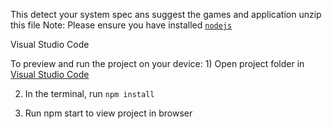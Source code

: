 This detect your system spec ans suggest the games and application 
unzip this file 
 Note: Please ensure you have installed <code><a href="https://nodejs.org/en/download/">nodejs</a></code>

Visual Studio Code

To preview and run the project on your device: 1) Open project folder in <a href="https://code.visualstudio.com/download">Visual Studio Code</a>

2) In the terminal, run `npm install`

3) Run npm start to view project in browser
